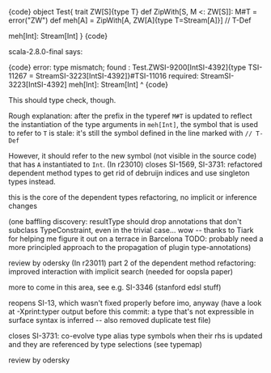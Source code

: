 {code}
object Test{
  trait ZW[S]{type T}
  def ZipWith[S, M <: ZW[S]]: M#T = error("ZW")
  def meh[A] = ZipWith[A, ZW[A]{type T=Stream[A]}] // T-Def

  meh[Int]: Stream[Int]
}
{code}

scala-2.8.0-final says:

{code}
error: type mismatch;
 found   : Test.ZWSI-9200[IntSI-4392]{type TSI-11267 = StreamSI-3223[IntSI-4392]}#TSI-11016
 required: StreamSI-3223[IntSI-4392]
  meh[Int]: Stream[Int]
     ^
{code}

This should type check, though.

Rough explanation: after the prefix in the typeref `M#T` is updated to reflect the instantiation of the type arguments in `meh[Int]`, the symbol that is used to refer to `T` is stale: it's still the symbol defined in the line marked with `// T-Def`

However, it should refer to the new symbol (not visible in the source code) that has `A` instantiated to `Int`.
(In r23010) closes SI-1569, SI-3731: refactored dependent method types to get rid of debruijn indices and use singleton types instead.

this is the core of the dependent types refactoring, no implicit or inference changes

(one baffling discovery: resultType should drop annotations that don't subclass TypeConstraint, even in the trivial case... wow -- thanks to Tiark for helping me figure it out on a terrace in Barcelona
TODO: probably need a more principled approach to the propagation of plugin type-annotations)

review by odersky
(In r23011) part 2 of the dependent method refactoring: improved interaction with implicit search (needed for oopsla paper)

more to come in this area, see e.g. SI-3346 (stanford edsl stuff)

reopens SI-13, which wasn't fixed properly before imo, anyway (have a look at -Xprint:typer output before this commit: a type that's not expressible in surface syntax is inferred -- also removed duplicate test file)

closes SI-3731: co-evolve type alias type symbols when their rhs is updated and they are referenced by type selections (see typemap)

review by odersky
